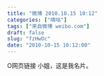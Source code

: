```yaml
---
title: "微博 2010.10.15 10:12"
categories: ["嘀咕"]
tags: ["来自微博 weibo.com"]
draft: false
slug: "fzHwOc"
date: "2010-10-15 10:12:00"
---
```


<p>O网页链接 小姐，这是我名片。 ​​​​</p>
